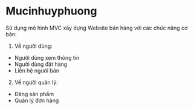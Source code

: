 # Mucinhuyphuong

Sử dụng mô hình MVC xây dựng Website bán hàng với các chức năng cơ bản:

1. Về người dùng:
- Người dùng xem thông tin
- Người dùng đặt hàng
- Liên hệ người bán

2. Về người quản lý:
- Đăng sản phẩm
- Quản lý đơn hàng
